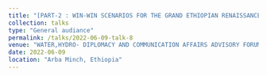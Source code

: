 ```yaml
---
title: "[PART-2 : WIN-WIN SCENARIOS FOR THE GRAND ETHIOPIAN RENAISSANCE DAM (GERD).](https://biniyamsishah.info/GERD_2/main.html)"
collection: talks
type: "General audiance"
permalink: /talks/2022-06-09-talk-8
venue: "WATER,HYDRO- DIPLOMACY AND COMMUNICATION AFFAIRS ADVISORY FORUM!"
date: 2022-06-09
location: "Arba Minch, Ethiopia"
---
```


